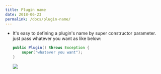 ```yaml
---
title: Plugin name
date: 2018-06-23
permalink: /docs/plugin-name/
---
```


* It's easy to defining a plugin's name by super constructor parameter. just pass whatever you want as like below:
  ```java
  public Plugin() throws Exception {
      super("whatever you want");
  }
  ```

  ![]({{site.url}}/img/how-to-define-plugin-name.png)
